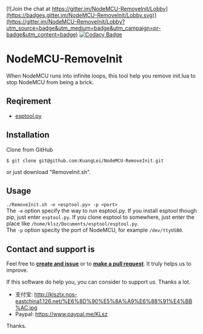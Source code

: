 [![Join the chat at https://gitter.im/NodeMCU-RemoveInit/Lobby](https://badges.gitter.im/NodeMCU-RemoveInit/Lobby.svg)](https://gitter.im/NodeMCU-RemoveInit/Lobby?utm_source=badge&utm_medium=badge&utm_campaign=pr-badge&utm_content=badge) 
[![Codacy Badge](https://api.codacy.com/project/badge/Grade/1f8aec977f0c456e8501819334adbc39)](https://www.codacy.com/app/KuangLei/NodeMCU-RemoveInit?utm_source=github.com&amp;utm_medium=referral&amp;utm_content=KuangLei/NodeMCU-RemoveInit&amp;utm_campaign=Badge_Grade)  

# NodeMCU-RemoveInit

When NodeMCU runs into infinite loops, this tool help you remove init.lua to stop NodeMCU from being a brick.  

## Reqirement
* [esptool.py](https://github.com/espressif/esptool)

## Installation
Clone from GitHub  
```
$ git clone git@github.com:KuangLei/NodeMCU-RemoveInit.git
```
or just download "RemoveInit.sh".  

## Usage
`./RemoveInit.sh -e <esptool.py> -p <port>`  
The `-e` option specify the way to run esptool.py. If you install esptool though pip, just enter `esptool.py`. If you clone esptool to somewhere, just enter the place like `/home/klsz/Documents/esptool/esptool.py`.  
The `-p` option specity the port of NodeMCU, for example `/dev/ttyUSB0`.  

## Contact and support is
Feel free to **[create and issue](https://github.com/KuangLei/NodeMCU-RemoveInit/issues)** or to **[make a pull request](https://github.com/KuangLei/NodeMCU-RemoveInit/pulls)**. It truly helps us to improve.  

If this software do help you, you can consider to support us. Thanks a lot.  
* 支付宝: http://klsztx.nos-eastchina1.126.net/%E6%8D%90%E5%8A%A9%E6%88%91%E4%BB%AC.jpg
* Paypal: https://www.paypal.me/KLsz

Thanks.  

